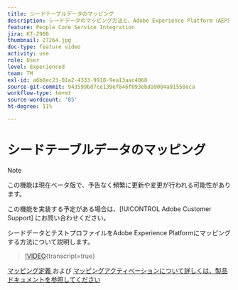 ```yaml
---
title: シードテーブルデータのマッピング
description: シードデータのマッピング方法と、Adobe Experience Platform（AEP）を使用したプロファイルのテスト方法について説明します
feature: People Core Service Integration
jira: KT-2900
thumbnail: 27264.jpg
doc-type: feature video
activity: use
role: User
level: Experienced
team: TM
exl-id: a6b8ec23-01a2-4333-9918-9ea13aac4068
source-git-commit: 943599bd7ce139ef846f093ebda9084a91550aca
workflow-type: tm+mt
source-wordcount: '85'
ht-degree: 11%

---
```


# シードテーブルデータのマッピング

>[!NOTE]
>
>この機能は現在ベータ版で、予告なく頻繁に更新や変更が行われる可能性があります。
>
>この機能を実装する予定がある場合は、[!UICONTROL Adobe Customer Support] にお問い合わせください。

シードデータとテストプロファイルをAdobe Experience Platformにマッピングする方法について説明します。

>[!VIDEO](https://video.tv.adobe.com/v/27264?learn=on){transcript=true}

[ マッピング定義 ](https://experienceleague.adobe.com/docs/campaign-standard/using/integrating-with-adobe-cloud/adobe-experience-platform/data-connector/aep-mapping-definition.html) および [ マッピングアクティベーションについて詳しくは、製品ドキュメントを参照してください ](https://experienceleague.adobe.com/docs/campaign-standard/using/integrating-with-adobe-cloud/adobe-experience-platform/data-connector/aep-mapping-activation.html)
